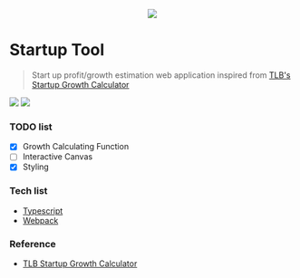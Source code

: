 <p align="center">
    <img src="https://d24wdqbfu08orq.cloudfront.net/dgggcrkxq/image/upload/v1586271553/noticon/nus6dsqgee1cfqy78el1.gif" />
</p>

# Startup Tool

> Start up profit/growth estimation web application inspired from [TLB's Startup Growth Calculator](http://growth.tlb.org/)

[![](https://img.shields.io/badge/author-RunFridge-green?style=flat)](https://github.com/RunFridge/startup-nomogram)
[![](https://img.shields.io/github/license/RunFridge/startup-nomogram)](https://github.com/RunFridge/startup-nomogram/blob/master/LICENSE)

### TODO list

- [x] Growth Calculating Function
- [ ] Interactive Canvas
- [x] Styling

### Tech list

- [Typescript](https://www.typescriptlang.org/)
- [Webpack](https://webpack.js.org/)

### Reference

- [TLB Startup Growth Calculator](http://growth.tlb.org/)